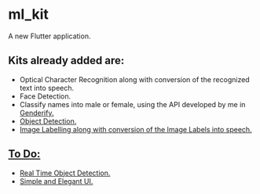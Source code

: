 # ml_kit

A new Flutter application.

## Kits already added are:
* Optical Character Recognition along with conversion of the recognized text into speech.
* Face Detection.
* Classify names into male or female, using the API developed by me in <a href="https://github.com/mayanktolani19/Genderify.git">Genderify.
* Object Detection.
* Image Labelling along with conversion of the Image Labels into speech.

## To Do:
* Real Time Object Detection.
* Simple and Elegant UI.
